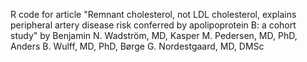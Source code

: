 R code for article "Remnant cholesterol, not LDL cholesterol, explains peripheral artery disease risk conferred by apolipoprotein B: a cohort study" by Benjamin N. Wadström, MD, Kasper M. Pedersen, MD, PhD, Anders B. Wulff, MD, PhD, Børge G. Nordestgaard, MD, DMSc
